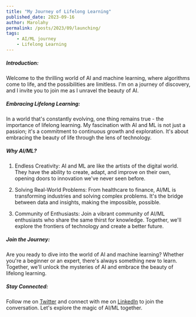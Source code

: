 ```yaml
---
title: "My Journey of Lifelong Learning"
published_date: 2023-09-16
author: Marolahy
permalink: /posts/2023/09/launching/
tags: 
    - AI/ML journey
    - Lifelong Learning
---
```


##### Introduction:
Welcome to the thrilling world of AI and machine learning, where algorithms come to life, and the possibilities are limitless. I'm on a journey of discovery, and I invite you to join me as I unravel the beauty of AI.

##### Embracing Lifelong Learning:

In a world that's constantly evolving, one thing remains true - the importance of lifelong learning. My fascination with AI and ML is not just a passion; it's a commitment to continuous growth and exploration. It's about embracing the beauty of life through the lens of technology.

##### Why AI/ML?

1. Endless Creativity:
AI and ML are like the artists of the digital world. They have the ability to create, adapt, and improve on their own, opening doors to innovation we've never seen before.

2. Solving Real-World Problems:
From healthcare to finance, AI/ML is transforming industries and solving complex problems. It's the bridge between data and insights, making the impossible, possible.

3. Community of Enthusiasts:
Join a vibrant community of AI/ML enthusiasts who share the same thirst for knowledge. Together, we'll explore the frontiers of technology and create a better future.

##### Join the Journey:

Are you ready to dive into the world of AI and machine learning? Whether you're a beginner or an expert, there's always something new to learn. Together, we'll unlock the mysteries of AI and embrace the beauty of lifelong learning.

##### Stay Connected:

Follow me on [Twitter](https://twitter.com/Massa_Be) and connect with me on [LinkedIn](https://www.linkedin.com/in/andriamarolahy-rabetokotany-a84986143/) to join the conversation. Let's explore the magic of AI/ML together.